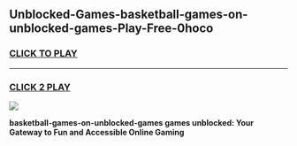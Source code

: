 
## Unblocked-Games-basketball-games-on-unblocked-games-Play-Free-0hoco
<h3>
<a href="https://premium76.site?title=basketball-games-on-unblocked-games&ref=21A">CLICK TO PLAY</a></h3>
<hr>

<h3>
<a href="https://premium76.site?title=basketball-games-on-unblocked-games&ref=21A">CLICK 2 PLAY</a>
  
</h3>

<a href="https://premium76.site?title=basketball-games-on-unblocked-games&ref=21A"><img src="https://clearcache.store/games.png"></a>


**basketball-games-on-unblocked-games games unblocked: Your Gateway to Fun and Accessible Online Gaming**
